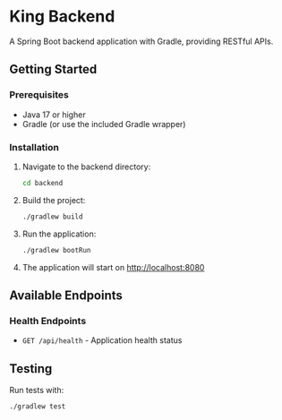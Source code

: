 # King Backend

A Spring Boot backend application with Gradle, providing RESTful APIs.

## Getting Started

### Prerequisites

- Java 17 or higher
- Gradle (or use the included Gradle wrapper)

### Installation

1. Navigate to the backend directory:
   ```bash
   cd backend
   ```

2. Build the project:
   ```bash
   ./gradlew build
   ```

3. Run the application:
   ```bash
   ./gradlew bootRun
   ```

4. The application will start on [http://localhost:8080](http://localhost:8080)

## Available Endpoints

### Health Endpoints
- `GET /api/health` - Application health status


## Testing

Run tests with:
```bash
./gradlew test
```